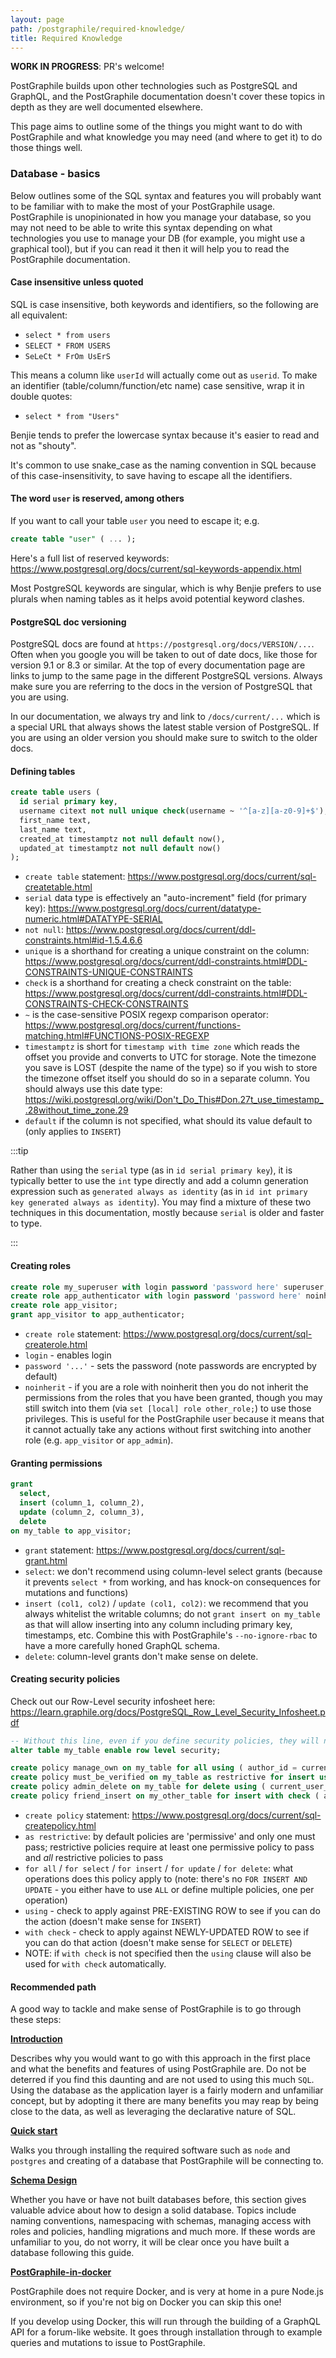 ```yaml
---
layout: page
path: /postgraphile/required-knowledge/
title: Required Knowledge
---
```


**WORK IN PROGRESS**: PR's welcome!

PostGraphile builds upon other technologies such as PostgreSQL and GraphQL, and
the PostGraphile documentation doesn't cover these topics in depth as they are
well documented elsewhere.

This page aims to outline some of the things you might want to do with
PostGraphile and what knowledge you may need (and where to get it) to do those
things well.

### Database - basics

Below outlines some of the SQL syntax and features you will probably want to be
familiar with to make the most of your PostGraphile usage. PostGraphile is
unopinionated in how you manage your database, so you may not need to be able to
write this syntax depending on what technologies you use to manage your DB (for
example, you might use a graphical tool), but if you can read it then it will
help you to read the PostGraphile documentation.

#### Case insensitive unless quoted

SQL is case insensitive, both keywords and identifiers, so the following are all
equivalent:

- `select * from users`
- `SELECT * FROM USERS`
- `SeLeCt * FrOm UsErS`

This means a column like `userId` will actually come out as `userid`. To make an
identifier (table/column/function/etc name) case sensitive, wrap it in double
quotes:

- `select * from "Users"`

Benjie tends to prefer the lowercase syntax because it's easier to read and not
as "shouty".

It's common to use snake_case as the naming convention in SQL because of this
case-insensitivity, to save having to escape all the identifiers.

#### The word `user` is reserved, among others

If you want to call your table `user` you need to escape it; e.g.

```sql
create table "user" ( ... );
```

Here's a full list of reserved keywords:
https://www.postgresql.org/docs/current/sql-keywords-appendix.html

Most PostgreSQL keywords are singular, which is why Benjie prefers to use
plurals when naming tables as it helps avoid potential keyword clashes.

#### PostgreSQL doc versioning

PostgreSQL docs are found at `https://postgresql.org/docs/VERSION/...`. Often
when you google you will be taken to out of date docs, like those for version
9.1 or 8.3 or similar. At the top of every documentation page are links to jump
to the same page in the different PostgreSQL versions. Always make sure you are
referring to the docs in the version of PostgreSQL that you are using.

In our documentation, we always try and link to `/docs/current/...` which is a
special URL that always shows the latest stable version of PostgreSQL. If you
are using an older version you should make sure to switch to the older docs.

#### Defining tables

```sql
create table users (
  id serial primary key,
  username citext not null unique check(username ~ '^[a-z][a-z0-9]+$'),
  first_name text,
  last_name text,
  created_at timestamptz not null default now(),
  updated_at timestamptz not null default now()
);
```

- `create table` statement:
  https://www.postgresql.org/docs/current/sql-createtable.html
- `serial` data type is effectively an "auto-increment" field (for primary key):
  https://www.postgresql.org/docs/current/datatype-numeric.html#DATATYPE-SERIAL
- `not null`:
  https://www.postgresql.org/docs/current/ddl-constraints.html#id-1.5.4.6.6
- `unique` is a shorthand for creating a unique constraint on the column:
  https://www.postgresql.org/docs/current/ddl-constraints.html#DDL-CONSTRAINTS-UNIQUE-CONSTRAINTS
- `check` is a shorthand for creating a check constraint on the table:
  https://www.postgresql.org/docs/current/ddl-constraints.html#DDL-CONSTRAINTS-CHECK-CONSTRAINTS
- `~` is the case-sensitive POSIX regexp comparison operator:
  https://www.postgresql.org/docs/current/functions-matching.html#FUNCTIONS-POSIX-REGEXP
- `timestamptz` is short for `timestamp with time zone` which reads the offset
  you provide and converts to UTC for storage. Note the timezone you save is
  LOST (despite the name of the type) so if you wish to store the timezone
  offset itself you should do so in a separate column. You should always use
  this date type:
  https://wiki.postgresql.org/wiki/Don't_Do_This#Don.27t_use_timestamp_.28without_time_zone.29
- `default` if the column is not specified, what should its value default to
  (only applies to `INSERT`)

:::tip

Rather than using the `serial` type (as in `id serial primary key`), it is
typically better to use the `int` type directly and add a column generation
expression such as `generated always as identity` (as in
`id int primary key generated always as identity`). You may find a mixture of
these two techniques in this documentation, mostly because `serial` is older
and faster to type.

:::

#### Creating roles

```sql
create role my_superuser with login password 'password here' superuser;
create role app_authenticator with login password 'password here' noinherit;
create role app_visitor;
grant app_visitor to app_authenticator;
```

- `create role` statement:
  https://www.postgresql.org/docs/current/sql-createrole.html
- `login` - enables login
- `password '...'` - sets the password (note passwords are encrypted by default)
- `noinherit` - if you are a role with noinherit then you do not inherit the
  permissions from the roles that you have been granted, though you may still
  switch into them (via `set [local] role other_role;`) to use those privileges.
  This is useful for the PostGraphile user because it means that it cannot
  actually take any actions without first switching into another role (e.g.
  `app_visitor` or `app_admin`).

#### Granting permissions

```sql
grant
  select,
  insert (column_1, column_2),
  update (column_2, column_3),
  delete
on my_table to app_visitor;
```

- `grant` statement: https://www.postgresql.org/docs/current/sql-grant.html
- `select`: we don't recommend using column-level select grants (because it
  prevents `select *` from working, and has knock-on consequences for mutations
  and functions)
- `insert (col1, col2)` / `update (col1, col2)`: we recommend that you always
  whitelist the writable columns; do not `grant insert on my_table` as that will
  allow inserting into any column including primary key, timestamps, etc.
  Combine this with PostGraphile's `--no-ignore-rbac` to have a more carefully
  honed GraphQL schema.
- `delete`: column-level grants don't make sense on delete.

#### Creating security policies

Check out our Row-Level security infosheet here:
https://learn.graphile.org/docs/PostgreSQL_Row_Level_Security_Infosheet.pdf

```sql
-- Without this line, even if you define security policies, they will not be enforced
alter table my_table enable row level security;

create policy manage_own on my_table for all using ( author_id = current_user_id() );
create policy must_be_verified on my_table as restrictive for insert using ( current_user_is_verified() );
create policy admin_delete on my_table for delete using ( current_user_is_admin() );
create policy friend_insert on my_other_table for insert with check ( are_friends(author_id, user_id) );
```

- `create policy` statement:
  https://www.postgresql.org/docs/current/sql-createpolicy.html
- `as restrictive`: by default policies are 'permissive' and only one must pass;
  restrictive policies require at least one permissive policy to pass and _all_
  restrictive policies to pass
- `for all` / `for select` / `for insert` / `for update` / `for delete`: what
  operations does this policy apply to (note: there's no
  `FOR INSERT AND UPDATE` - you either have to use `ALL` or define multiple
  policies, one per operation)
- `using` - check to apply against PRE-EXISTING ROW to see if you can do the
  action (doesn't make sense for `INSERT`)
- `with check` - check to apply against NEWLY-UPDATED ROW to see if you can do
  that action (doesn't make sense for `SELECT` or `DELETE`)
- NOTE: if `with check` is not specified then the `using` clause will also be
  used for `with check` automatically.

#### Recommended path

A good way to tackle and make sense of PostGraphile is to go through these
steps:

[**Introduction**](./)

Describes why you would want to go with this approach in the first place and
what the benefits and features of using PostGraphile are. Do not be deterred if
you find this daunting and are not used to using this much `SQL`. Using the
database as the application layer is a fairly modern and unfamiliar concept, but
by adopting it there are many benefits you may reap by being close to the data,
as well as leveraging the declarative nature of SQL.

[**Quick start**](./quick-start-guide/)

Walks you through installing the required software such as `node` and `postgres`
and creating of a database that PostGraphile will be connecting to.

[**Schema Design**](./postgresql-schema-design/)

Whether you have or have not built databases before, this section gives valuable
advice about how to design a solid database. Topics include naming conventions,
namespacing with schemas, managing access with roles and policies, handling
migrations and much more. If these words are unfamiliar to you, do not worry, it
will be clear once you have built a database following this guide.

[**PostGraphile-in-docker**](./running-postgraphile-in-docker/)

PostGraphile does not require Docker, and is very at home in a pure Node.js
environment, so if you're not big on Docker you can skip this one!

If you develop using Docker, this will run through the building of a GraphQL API
for a forum-like website. It goes through installation through to example
queries and mutations to issue to PostGraphile.
